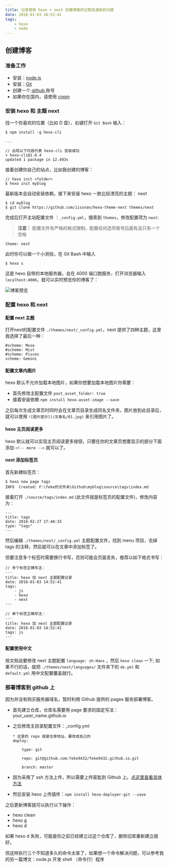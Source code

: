 ```yaml
---
title: 记录使用 hexo + next 创建博客的过程及遇到的问题
date: 2018-01-03 16:51:41
tags: 
    - hexo
    - node
---
```


## 创建博客

### 准备工作

* 安装：[node.js](https://nodejs.org/zh-cn/) 
* 安装：[Git](https://git-scm.com/)
* 创建一个[ github ](https://github.com/)账号
* 如果你在国内，请使用 [cnpm](https://npm.taobao.org/)

<!-- more -->
### 安装 hexo 和 主题 next

找一个你喜欢的位置（比如 D 盘），右键打开 `Git Bash` 输入：

```
$ npm install -g hexo-cli

...

// 出现以下内容代表 hexo-cli 安装成功
+ hexo-cli@1.0.4
updated 1 package in 12.493s
```

接着创建你自己的站点，比如我创建的博客：

```
// hexo init <folder>
$ hexo init myblog
```
最新版本会自动安装依赖。接下来安装 hexo 一款比较漂亮的主题： next

```
$ cd myblog
$ git clone https://github.com/iissnan/hexo-theme-next themes/next
```

完成后打开主站配置文件 ：`_config.yml`，搜索到 `themes`，修改配置项为 `next`:

> **注意：** 配置文件有严格的格式限制，配置任何选项冒号后面有且只有一个空格

```
theme: next
```

此时你可以做一个小测验，在 Git Bash 中输入

```
$ hexo s
```

这是 hexo 自带的本地服务器，会在 4000 端口跑服务，打开浏览器输入 `localhost:4000`，就可以实时预览你的博客了：

![博客预览](/2018-01-03-hexo-next-blog/01.jpg)

### 配置 hexo 和 next

#### 配置 next 主题

打开next的配置文件 `./themes/next/_config.yml`，next 提供了四种主题，这里我选择了最后一种：

```
#scheme: Muse
#scheme: Mist
#scheme: Pisces
scheme: Gemini
```

#### 配置文章内图片

hexo 默认不允许加载本地图片，如果你想要加载本地图片你需要：

* 首先修改主配置文件 `post_asset_folder: true`
* 接着安装依赖 `npm install hexo-asset-image --save`

之后每次生成文章页时同时会在文章页目录生成同名文件夹，图片放到此目录后，就可以使用 `![图片提示](/文章名/01.jpg)` 来引用图片了。

#### hexo 主页阅读更多

hexo 默认就可以实现主页阅读更多按钮，只要在你的文章页想要显示的部分下面添加 `<!-- more -->` 就可以了。

#### next 添加标签页

首先新建标签页：

```
$ hexo new page tags
INFO  Created: F:\feke的文件夹\Github\myblog\source\tags\index.md
```

接着打开 `./source/tags/index.md` (此文件就是标签页的配置文件)，修改内容为：

```
---
title: tags
date: 2018-02-27 17:48:33
type: "tags"
---
```

然后编辑 `./themes/next/_config.yml` 主题配置文件，找到 menu 项目，去掉 tags 的注释，然后就可以在文章中添加标签了。

但要注意多个标签时需要换行书写，否则可能会页面丢失，推荐以如下格式书写：

```
// 多个标签正确写法：
---
title: hexo 加 next 主题配置记录
date: 2018-01-03 14:52:41
tags: 
    - js
    - hexo
    - next
---

// 单个标签正确写法：
---
title: hexo 加 next 主题配置记录
date: 2018-01-03 14:52:41
tags: js
---
```

#### 配置使用中文

按文档说要修改 next 主题配置 `language: zh-Hans` ，然后 `hexo clean` 一下; 如果不行的话，就把 `./themes/next/languages/` 文件夹下的 `de.yml` 和 `default.yml` 用中文配置覆盖就行。

### 部署博客到 github 上

因为并没有购买服务器域名，暂时利用 Github 提供的 pages 服务部署博客。

* 首先建立仓库，仓库名需要用 page 要求的固定写法：your_user_name.github.io

* 之后修改主目录配置文件：_config.yml
    ```
    * 这里的 repo 就是仓库地址，要改成自己的
    deploy:

        type: git

        repo: git@github.com:feke9432/feke9432.github.io.git

        branch: master
    ```
* 因为采用了 ssh 方法上传，所以需要上传密匙到 Github 上。[点这里查看具体方法](https://segmentfault.com/a/1190000002645623)

* 然后安装 hexo 上传插件：`npm install hexo-deployer-git --save`

之后更新博客就可以执行以下操作：

* hexo clean
* hexo g
* hexo d

如果 hexo d 失败，可能是你之前已经建立过这个仓库了，删除旧库重新建立就好。

但这样执行三个不知道多久的命令太笨了，如果想一个命令解决问题，可以参考我的另一篇博文：node.js 开发 shell （命令行）程序

